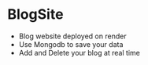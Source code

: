 # BlogSite
- Blog website deployed on render
- Use Mongodb to save your data
- Add and Delete your blog at real time
